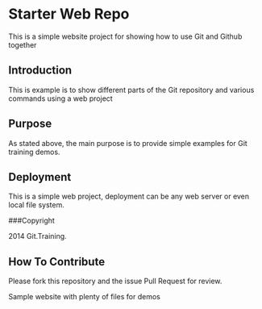 # Starter Web Repo

This is a simple website project for showing how to use Git and Github 
together

## Introduction
This is example is to show different parts 
of the Git repository and various commands
using a web project

## Purpose

As stated above, the main purpose is to provide
simple examples for Git training demos.

## Deployment

This is a simple web project, deployment 
can be any web server or even local file system.

###Copyright

2014 Git.Training.

## How To Contribute

Please fork this repository and the  issue Pull Request for review.

Sample website with plenty of files for demos

